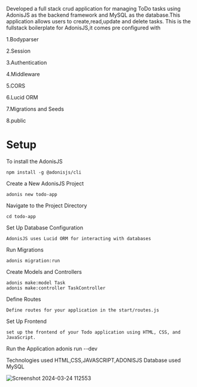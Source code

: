 Developed a full stack crud application for managing ToDo tasks using AdonisJS as the backend framework and MySQL as the database.This application allows users to create,read,update and delete tasks.
This is the fullstack boilerplate for AdonisJS,it comes pre configured with


1.Bodyparser


2.Session


3.Authentication


4.Middleware


5.CORS


6.Lucid ORM


7.Migrations and Seeds


8.public


Setup
======

To install the AdonisJS

    npm install -g @adonisjs/cli
Create a New AdonisJS Project

    adonis new todo-app
Navigate to the Project Directory

    cd todo-app
Set Up Database Configuration

    AdonisJS uses Lucid ORM for interacting with databases
Run Migrations

    adonis migration:run
Create Models and Controllers

    adonis make:model Task
    adonis make:controller TaskController
Define Routes

    Define routes for your application in the start/routes.js
Set Up Frontend


    set up the frontend of your Todo application using HTML, CSS, and JavaScript.
Run the Application
    adonis run --dev


Technologies used HTML,CSS,JAVASCRIPT,ADONISJS
Database used MySQL






![Screenshot 2024-03-24 112553](https://github.com/Vijayalakshmi246/ToDo-Application/assets/138611583/bfce7022-601f-4662-be12-ca9a6f6b9243)



